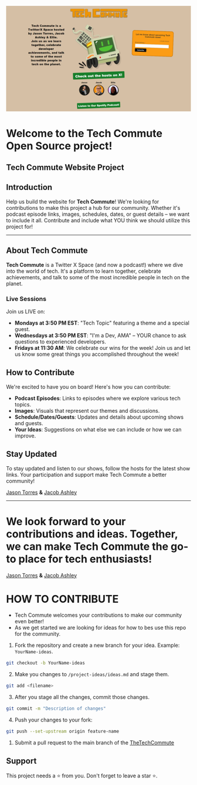 ![homepage](images/homepage_new.png "Home Page")

# Welcome to the Tech Commute Open Source project!

## Tech Commute Website Project

## Introduction

Help us build the website for **Tech Commute**! We're looking for contributions to make this project a hub for our community. Whether it's podcast episode links, images, schedules, dates, or guest details – we want to include it all. Contribute and include what YOU think we should utilize this project for!

<hr>

## About Tech Commute

**Tech Commute** is a Twitter X Space (and now a podcast!) where we dive into the world of tech. It's a platform to learn together, celebrate achievements, and talk to some of the most incredible people in tech on the planet.

### Live Sessions

Join us LIVE on:

- **Mondays at 3:50 PM EST**: "Tech Topic" featuring a theme and a special guest.
- **Wednesdays at 3:50 PM EST**: "I'm a Dev, AMA" – YOUR chance to ask questions to experienced developers.
- **Fridays at 11:30 AM**: We celebrate our wins for the week! Join us and let us know some great things you accomplished throughout the week!

## How to Contribute

We're excited to have you on board! Here's how you can contribute:

- **Podcast Episodes**: Links to episodes where we explore various tech topics.
- **Images**: Visuals that represent our themes and discussions.
- **Schedule/Dates/Guests**: Updates and details about upcoming shows and guests.
- **Your Ideas**: Suggestions on what else we can include or how we can improve.

## Stay Updated

To stay updated and listen to our shows, follow the hosts for the latest show links. Your participation and support make Tech Commute a better community!

[Jason Torres](https://twitter.com/TasonJorres) **&** [Jacob Ashley](https://twitter.com/arcadejacob)

---

We look forward to your contributions and ideas. Together, we can make Tech Commute the go-to place for tech enthusiasts!
=======
[Jason Torres](https://twitter.com/TasonJorres) **&** [Jacob Ashley](https://twitter.com/arcadejacob)

# HOW TO CONTRIBUTE

- Tech Commute welcomes your contributions to make our community even better!  
- As we get started we are looking for ideas for how to bes use this repo for the community.

1. Fork the repository and create a new branch for your idea. Example: `YourName-ideas`.

```bash
git checkout -b YourName-ideas
```
2. Make you changes to `/project-ideas/ideas.md` and stage them.
   
```bash
git add <filename>
``` 
3. After you stage all the changes, commit those changes.

```bash
git commit -m "Description of changes"
```

4. Push your changes to your fork:

```bash
git push --set-upstream origin feature-name
```
1. Submit a pull request to the main branch of the [TheTechCommute](https://github.com/TheTechCommute/TheTechCommute)

## Support

This project needs a ⭐️ from you. Don't forget to leave a star ⭐️.
